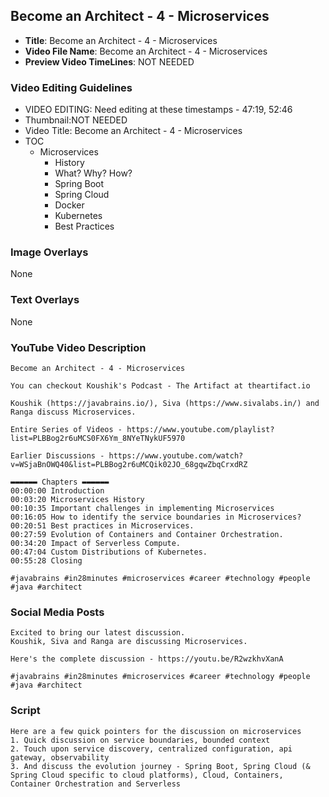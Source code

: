 ## Become an Architect - 4 - Microservices

- **Title**: Become an Architect - 4 - Microservices
- **Video File Name**: Become an Architect - 4 - Microservices
- **Preview Video TimeLines**: NOT NEEDED

### Video Editing Guidelines

- VIDEO EDITING: Need editing at these timestamps - 47:19, 52:46
- Thumbnail:NOT NEEDED
- Video Title: Become an Architect - 4 - Microservices
- TOC
	- Microservices
		- History
		- What? Why? How?
		- Spring Boot
		- Spring Cloud
		- Docker
		- Kubernetes
		- Best Practices

### Image Overlays

None

### Text Overlays

None

### YouTube Video Description

```
Become an Architect - 4 - Microservices

You can checkout Koushik's Podcast - The Artifact at theartifact.io

Koushik (https://javabrains.io/), Siva (https://www.sivalabs.in/) and Ranga discuss Microservices.

Entire Series of Videos - https://www.youtube.com/playlist?list=PLBBog2r6uMCS0FX6Ym_8NYeTNykUF5970

Earlier Discussions - https://www.youtube.com/watch?v=WSjaBnOWQ40&list=PLBBog2r6uMCQik02JO_68gqwZbqCrxdRZ

▬▬▬▬▬▬ Chapters ▬▬▬▬▬▬ 
00:00:00 Introduction
00:03:20 Microservices History
00:10:35 Important challenges in implementing Microservices
00:16:05 How to identify the service boundaries in Microservices? 
00:20:51 Best practices in Microservices.
00:27:59 Evolution of Containers and Container Orchestration.
00:34:20 Impact of Serverless Compute.
00:47:04 Custom Distributions of Kubernetes.
00:55:28 Closing

#javabrains #in28minutes #microservices #career #technology #people #java #architect
```

### Social Media Posts

```
Excited to bring our latest discussion.
Koushik, Siva and Ranga are discussing Microservices.

Here's the complete discussion - https://youtu.be/R2wzkhvXanA

#javabrains #in28minutes #microservices #career #technology #people #java #architect
```

### Script

```
Here are a few quick pointers for the discussion on microservices
1. Quick discussion on service boundaries, bounded context
2. Touch upon service discovery, centralized configuration, api gateway, observability
3. And discuss the evolution journey - Spring Boot, Spring Cloud (& Spring Cloud specific to cloud platforms), Cloud, Containers, Container Orchestration and Serverless
```